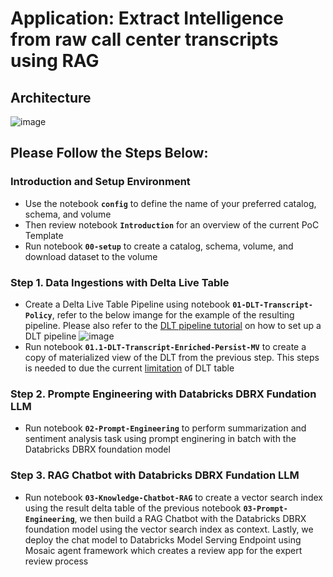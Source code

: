 # Application: Extract Intelligence from raw call center transcripts using RAG

## Architecture

![image](../../imgs/transcripts_summarization_rag.png)

## Please Follow the Steps Below:

### Introduction and Setup Environment

  * Use the notebook **`config`** to define the name of your preferred catalog, schema, and volume
  * Then review notebook **`Introduction`** for an overview of the current PoC Template
  * Run notebook **`00-setup`** to create a catalog, schema, volume, and download dataset to the volume

### Step 1. Data Ingestions with Delta Live Table

  * Create a Delta Live Table Pipeline using notebook **`01-DLT-Transcript-Policy`**, refer to the below imange for the example of the resulting pipeline. Please also refer to the [DLT pipeline tutorial](https://learn.microsoft.com/en-us/azure/databricks/delta-live-tables/tutorial-pipelines) on how to set up a DLT pipeline
  ![image](../../imgs/DLT_transcript_enriched.png)
  * Run notebook **`01.1-DLT-Transcript-Enriched-Persist-MV`** to create a copy of materialized view of the DLT from the previous step. This steps is needed to due the current [limitation](../../README.md#limitations) of DLT table

### Step 2. Prompte Engineering with Databricks DBRX Fundation LLM

* Run notebook **`02-Prompt-Engineering`** to perform summarization and sentiment analysis task using prompt enginering in batch with the Databricks DBRX foundation model

### Step 3. RAG Chatbot with Databricks DBRX Fundation LLM

* Run notebook **`03-Knowledge-Chatbot-RAG`** to create a vector search index using the result delta table of the previous notebook **`03-Prompt-Engineering`**, we then build a RAG Chatbot with the Databricks DBRX foundation model using the vector search index as context. Lastly, we deploy the chat model to Databricks Model Serving Endpoint using Mosaic agent framework which creates a review app for the expert review process